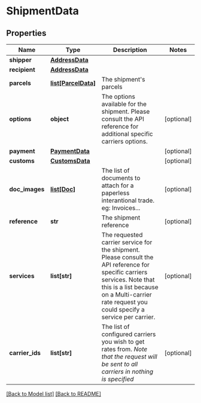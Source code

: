 # ShipmentData

## Properties
Name | Type | Description | Notes
------------ | ------------- | ------------- | -------------
**shipper** | [**AddressData**](AddressData.md) |  | 
**recipient** | [**AddressData**](AddressData.md) |  | 
**parcels** | [**list[ParcelData]**](ParcelData.md) | The shipment&#x27;s parcels | 
**options** | **object** |  The options available for the shipment. Please consult the API reference for additional specific carriers options.  | [optional] 
**payment** | [**PaymentData**](PaymentData.md) |  | [optional] 
**customs** | [**CustomsData**](CustomsData.md) |  | [optional] 
**doc_images** | [**list[Doc]**](Doc.md) |  The list of documents to attach for a paperless interantional trade.  eg: Invoices...  | [optional] 
**reference** | **str** | The shipment reference | [optional] 
**services** | **list[str]** |  The requested carrier service for the shipment.  Please consult the API reference for specific carriers services. Note that this is a list because on a Multi-carrier rate request you could specify a service per carrier.  | [optional] 
**carrier_ids** | **list[str]** |  The list of configured carriers you wish to get rates from.  *Note that the request will be sent to all carriers in nothing is specified*  | [optional] 

[[Back to Model list]](../README.md#documentation-for-models) [[Back to README]](../README.md)

